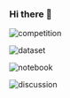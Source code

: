 ### Hi there 👋

<!--
**SavorSauc3/SavorSauc3** is a ✨ _special_ ✨ repository because its `README.md` (this file) appears on your GitHub profile.

Here are some ideas to get you started:

- 🔭 I’m currently working on ...
- 🌱 I’m currently learning ...
- 👯 I’m looking to collaborate on ...
- 🤔 I’m looking for help with ...
- 💬 Ask me about ...
- 📫 How to reach me: ...
- 😄 Pronouns: ...
- ⚡ Fun fact: ...
-->
![competition](https://road-to-kaggle-grandmaster.vercel.app/api/badges/{subinium}/competition)

![dataset](https://road-to-kaggle-grandmaster.vercel.app/api/badges/{nathaniellybrand}/dataset)

![notebook](https://road-to-kaggle-grandmaster.vercel.app/api/badges/{nathaniellybrand}/notebook)

![discussion](https://road-to-kaggle-grandmaster.vercel.app/api/badges/{nathaniellybrand}/discussion)


